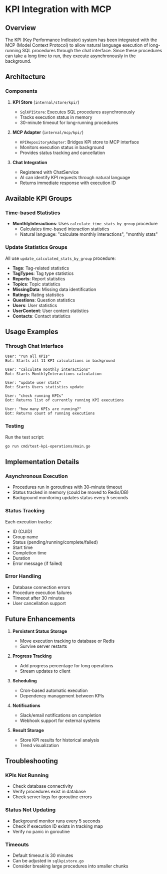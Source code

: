 # KPI Integration with MCP

## Overview
The KPI (Key Performance Indicator) system has been integrated with the MCP (Model Context Protocol) to allow natural language execution of long-running SQL procedures through the chat interface. Since these procedures can take a long time to run, they execute asynchronously in the background.

## Architecture

### Components
1. **KPI Store** (`internal/store/kpi/`)
   - `SqlKPIStore`: Executes SQL procedures asynchronously
   - Tracks execution status in memory
   - 30-minute timeout for long-running procedures

2. **MCP Adapter** (`internal/mcp/kpi/`)
   - `KPIRepositoryAdapter`: Bridges KPI store to MCP interface
   - Monitors execution status in background
   - Provides status tracking and cancellation

3. **Chat Integration**
   - Registered with ChatService
   - AI can identify KPI requests through natural language
   - Returns immediate response with execution ID

## Available KPI Groups

### Time-based Statistics
- **MonthlyInteractions**: Uses `calculate_time_stats_by_group` procedure
  - Calculates time-based interaction statistics
  - Natural language: "calculate monthly interactions", "monthly stats"

### Update Statistics Groups
All use `update_calculated_stats_by_group` procedure:

- **Tags**: Tag-related statistics
- **TagTypes**: Tag type statistics  
- **Reports**: Report statistics
- **Topics**: Topic statistics
- **MissingData**: Missing data identification
- **Ratings**: Rating statistics
- **Questions**: Question statistics
- **Users**: User statistics
- **UserContent**: User content statistics
- **Contacts**: Contact statistics

## Usage Examples

### Through Chat Interface

```
User: "run all KPIs"
Bot: Starts all 11 KPI calculations in background

User: "calculate monthly interactions"
Bot: Starts MonthlyInteractions calculation

User: "update user stats"
Bot: Starts Users statistics update

User: "check running KPIs"
Bot: Returns list of currently running KPI executions

User: "how many KPIs are running?"
Bot: Returns count of running executions
```

### Testing
Run the test script:
```bash
go run cmd/test-kpi-operations/main.go
```

## Implementation Details

### Asynchronous Execution
- Procedures run in goroutines with 30-minute timeout
- Status tracked in memory (could be moved to Redis/DB)
- Background monitoring updates status every 5 seconds

### Status Tracking
Each execution tracks:
- ID (CUID)
- Group name
- Status (pending/running/complete/failed)
- Start time
- Completion time
- Duration
- Error message (if failed)

### Error Handling
- Database connection errors
- Procedure execution failures
- Timeout after 30 minutes
- User cancellation support

## Future Enhancements

1. **Persistent Status Storage**
   - Move execution tracking to database or Redis
   - Survive server restarts

2. **Progress Tracking**
   - Add progress percentage for long operations
   - Stream updates to client

3. **Scheduling**
   - Cron-based automatic execution
   - Dependency management between KPIs

4. **Notifications**
   - Slack/email notifications on completion
   - Webhook support for external systems

5. **Result Storage**
   - Store KPI results for historical analysis
   - Trend visualization

## Troubleshooting

### KPIs Not Running
- Check database connectivity
- Verify procedures exist in database
- Check server logs for goroutine errors

### Status Not Updating
- Background monitor runs every 5 seconds
- Check if execution ID exists in tracking map
- Verify no panic in goroutine

### Timeouts
- Default timeout is 30 minutes
- Can be adjusted in `sqlkpistore.go`
- Consider breaking large procedures into smaller chunks